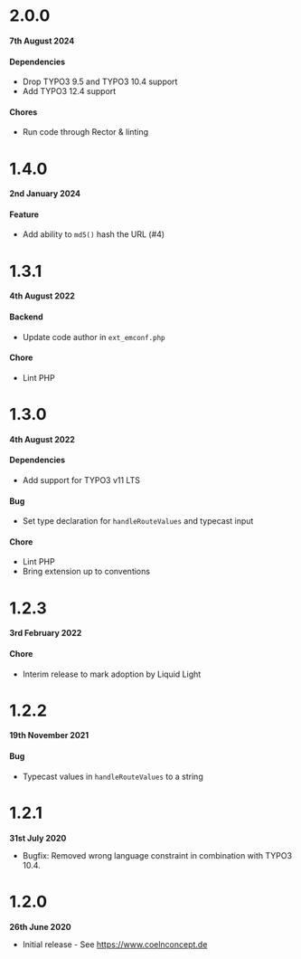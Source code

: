 # 2.0.0

**7th August 2024**

#### Dependencies

- Drop TYPO3 9.5 and TYPO3 10.4 support
- Add TYPO3 12.4 support

#### Chores

- Run code through Rector & linting

# 1.4.0

**2nd January 2024**

#### Feature

- Add ability to `md5()` hash the URL (#4)

# 1.3.1

**4th August 2022**

#### Backend

- Update code author in `ext_emconf.php`

#### Chore

- Lint PHP

# 1.3.0

**4th August 2022**

#### Dependencies

- Add support for TYPO3 v11 LTS

#### Bug

- Set type declaration for `handleRouteValues` and typecast input

#### Chore

- Lint PHP
- Bring extension up to conventions

# 1.2.3

**3rd February 2022**

#### Chore

- Interim release to mark adoption by Liquid Light

# 1.2.2

**19th November 2021**

#### Bug

- Typecast values in `handleRouteValues` to a string

# 1.2.1

**31st July 2020**

- Bugfix: Removed wrong language constraint in combination with TYPO3 10.4.

# 1.2.0

**26th June 2020**

- Initial release - See https://www.coelnconcept.de
